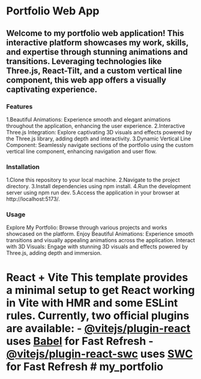 # **Portfolio Web App**
## Welcome to my portfolio web application! This interactive platform showcases my work, skills, and expertise through stunning animations and transitions. Leveraging technologies like Three.js, React-Tilt, and a custom vertical line component, this web app offers a visually captivating experience. 

### **Features** 
1.Beautiful Animations: Experience smooth and elegant animations throughout the application, enhancing the user experience.
2.Interactive Three.js Integration: Explore captivating 3D visuals and effects powered by the Three.js library, adding depth and interactivity. 
3.Dynamic Vertical Line Component: Seamlessly navigate sections of the portfolio using the custom vertical line component, enhancing navigation and user flow.

### **Installation** 
1.Clone this repository to your local machine. 
2.Navigate to the project directory. 
3.Install dependencies using npm install. 
4.Run the development server using npm run dev. 5.Access the application in your browser at http://localhost:5173/. 

### **Usage** 
Explore My Portfolio: Browse through various projects and works showcased on the platform. Enjoy Beautiful Animations: Experience smooth transitions and visually appealing animations across the application. Interact with 3D Visuals: Engage with stunning 3D visuals and effects powered by Three.js, adding depth and immersion. 

# React + Vite This template provides a minimal setup to get React working in Vite with HMR and some ESLint rules. Currently, two official plugins are available: - [@vitejs/plugin-react](https://github.com/vitejs/vite-plugin-react/blob/main/packages/plugin-react/README.md) uses [Babel](https://babeljs.io/) for Fast Refresh - [@vitejs/plugin-react-swc](https://github.com/vitejs/vite-plugin-react-swc) uses [SWC](https://swc.rs/) for Fast Refresh # my_portfolio
